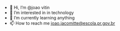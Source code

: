 - 👋 Hi, I’m @joao vitin 
- 👀 I’m interested in in technology
- 🌱 I’m currently learning anything
-  📫 How to reach me joao.jacomitte@escola.pr.gov.br

